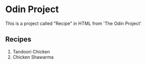 # Odin Project

This is a project called "Recipe" in HTML from 'The Odin Project'

## Recipes

<ol>
    <li>Tandoori Chicken </li>
    <li>Chicken Shawarma </li>
</ol>